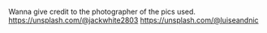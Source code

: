 Wanna give credit to the photographer of the pics used.
https://unsplash.com/@jackwhite2803
https://unsplash.com/@luiseandnic